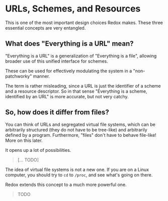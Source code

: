URLs, Schemes, and Resources
============================

This is one of the most important design choices Redox makes. These three essential concepts are very entangled.

What does "Everything is a URL" mean?
--------------------------------------

"Everything is a URL" is a generalization of "Everything is a file", allowing broader use of this unified interface for schemes.

These can be used for effectively modulating the system in a "non-patchworky" manner.

The term is rather misleading, since a URL is just the identifier of a scheme and a resource descriptor. So in that sense "Everything is a scheme, identified by an URL" is more accurate, but not very catchy.

So, how does it differ from files?
----------------------------------

You can think of URLs and segregated virtual file systems, which can be arbitrarily structured (they do not have to be tree-like) and arbitrarily defined by a program. Furthermore, "files" don't have to behave file-like! More on this later.

It opens up a lot of possibilities.
> [... TODO]

The idea of virtual file systems is not a new one. If you are on a Linux computer, you should try to `cd` to `/proc`, and see what's going on there.

Redox extends this concept to a much more powerful one.

> TODO
